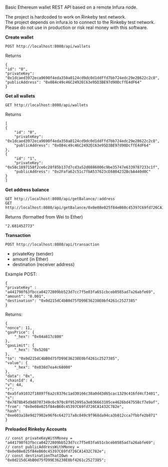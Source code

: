 Basic Ethereum wallet REST API based on a remote Infura node.  
  
The project is hardcoded to work on Rinkeby test network.    
The project depends on infura.io to connect to the Rinkeby test network.  
Please do not use in production or risk real money with this software.  

**Create wallet**

    POST http://localhost:8080/api/wallets

Returns 

    {
    "id": "0",
    "privateKey": "0x1dcaed3972eca9690f4eda350a0124cd9dc0d1ddffd7bb724edc29e28622c2c8",
    "publicAddress": "0x084c49c46C2492EC63e95D3BE97d90DcffE4dF64"
    }

**Get all wallets** 

    GET http://localhost:8080/api/wallets
Returns

    [
    {
        "id": "0",
        "privateKey": "0x1dcaed3972eca9690f4eda350a0124cd9dc0d1ddffd7bb724edc29e28622c2c8",
        "publicAddress": "0x084c49c46C2492EC63e95D3BE97d90DcffE4dF64"
    },
    {
        "id": "1",
        "privateKey": "0x58c1897158f2ce6c28f85b137d7cd3a52d0886006c9be35747e6339787233c1f",
        "publicAddress": "0x2Fafa62c51c7fbA537623cE6804232BcbA440d0C"
    }
    ]

**Get address balance**

    GET http://localhost:8080/api/getBalance/:address
    GET http://localhost:8080/api/getBalance/0x0e08e025f84eB60c45397C69fd726CA1432C782e

Returns (formatted from Wei to Ether)

    "2.681452773"

**Transaction**

    POST http://localhost:8080/api/transaction
- privateKey (sender)
- amount (in Ether)
- destination (receiver address)

Example POST:

    {
	"privateKey" : "a441798f63fbcca04272809bb523d7cc7f5e03fa651cbceb0585ad7a26abfe69",
	"amount": "0.001", 
	"destination": "0x0d215dC4bB0d75fD99E36238E0bf4261c2527385"
	}
Returns:

    {
    "nonce": 11,
    "gasPrice": {
        "_hex": "0x04a817c800"
    },
    "gasLimit": {
        "_hex": "0x5208"
    },
    "to": "0x0d215dC4bB0d75fD99E36238E0bf4261c2527385",
    "value": {
        "_hex": "0x038d7ea4c68000"
    },
    "data": "0x",
    "chainId": 4,
    "v": 44,
    "r": "0xa5fa91032f18897f6a2c8376c1ad30166c38a0dd3d65cac1329c416fd4cf3401",
    "s": "0x7878b45d9d8707349c6c970c8f952995a3e036663105ce4626bd47558cf7e9af",
    "from": "0x0e08e025f84eB60c45397C69fd726CA1432C782e",
    "hash": "0xe603a18e9d27902e96f6c642717a8c849c9f968da94ca3b012cca7fbbfe2b871"
    }

**Preloaded Rinkeby Accounts**

    // const privateKeyWithMoney = "a441798f63fbcca04272809bb523d7cc7f5e03fa651cbceb0585ad7a26abfe69";
    // const publicAddressWithMoney = "0x0e08e025f84eB60c45397C69fd726CA1432C782e";
    // const destinationThatIOwn = "0x0d215dC4bB0d75fD99E36238E0bf4261c2527385";
